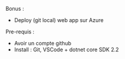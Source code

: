 Bonus :
- Deploy (git local) web app sur Azure

Pre-requis : 
- Avoir un compte github
- Install : Git, VSCode + dotnet core SDK 2.2
